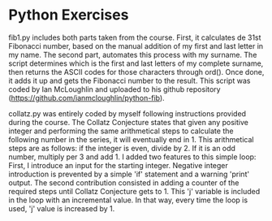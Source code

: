 # Python Exercises

fib1.py includes both parts taken from the course. First, it calculates de 31st Fibonacci number, based on the manual addition of my first and last letter in my name. The second part, automates this process with my surname. The script determines which is the first and last letters of my complete surname, then returns the ASCII codes for those characters through ord(). Once done, it adds it up and gets the Fibonacci number to the result. This script was coded by Ian McLoughlin and uploaded to his github repository (https://github.com/ianmcloughlin/python-fib).

collatz.py was entirely coded by myself following instructions provided during the course. The Collatz Conjecture states that given any positive integer and performing the same arithmetical steps to calculate the following number in the series, it will eventually end in 1. This arithmetical steps are as follows: if the integer is even, divide by 2. If it is an odd number, multiply per 3 and add 1.
I added two features to this simple loop:
First, I introduce an input for the starting integer. Negative integer introduction is prevented by a simple 'if' statement and a warning 'print' output.
The second contribution consisted in adding a counter of the required steps until Collatz Conjecture gets to 1. This 'j' variable is included in the loop with an incremental value. In that way, every time the loop is used, 'j' value is increased by 1.
